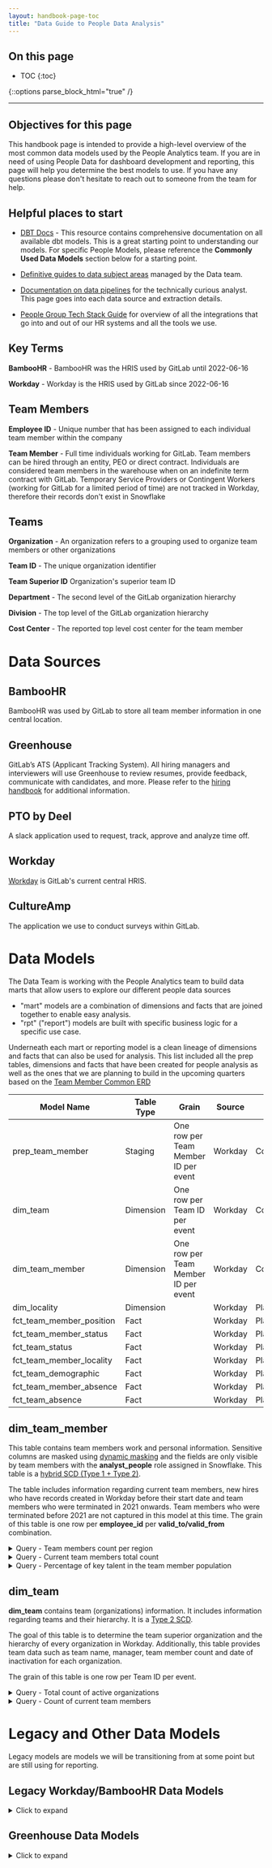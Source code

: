 ```yaml
---
layout: handbook-page-toc
title: "Data Guide to People Data Analysis"
---
```


## On this page
- TOC
{:toc}

{::options parse_block_html="true" /}

---
## Objectives for this page

This handbook page is intended to provide a high-level overview of the most common data models used by the People Analytics team. If you are in need of using People Data for dashboard development and reporting, this page will help you determine the best models to use. If you have any questions please don't hesitate to reach out to someone from the team for help.

## Helpful places to start

* [DBT Docs](https://dbt.gitlabdata.com/#!/overview) - This resource contains comprehensive documentation on all available dbt models. This is a great starting point to understanding our models. For specific People Models, please reference the **Commonly Used Data Models** section below for a starting point.

* [Definitive guides to data subject areas](https://about.gitlab.com/handbook/business-technology/data-team/data-catalog/#definitive-guides) managed by the Data team. 

* [Documentation on data pipelines](https://about.gitlab.com/handbook/business-technology/data-team/platform/pipelines/) for the technically curious analyst. This page goes into each data source and extraction details.

* [People Group Tech Stack Guide](https://about.gitlab.com/handbook/people-group/workday/tech-stack-guide-workday/) for overview of all the integrations that go into and out of our HR systems and all the tools we use.

## Key Terms 

**BambooHR** - BambooHR was the HRIS used by GitLab until 2022-06-16

**Workday** - Workday is the HRIS used by GitLab since 2022-06-16

## Team Members

**Employee ID** - Unique number that has been assigned to each individual team member within the company

**Team Member** - Full time individuals working for GitLab. Team members can be hired through an entity, PEO or direct contract. Individuals are considered team members in the warehouse when on an indefinite term contract with GitLab. Temporary Service Providers or Contingent Workers (working for GitLab for a limited period of time) are not tracked in Workday, therefore their records don't exist in Snowflake

## Teams

**Organization** - An organization refers to a grouping used to organize team members or other organizations

**Team ID** - The unique organization identifier

**Team Superior ID** Organization's superior team ID

**Department** - The second level of the GitLab organization hierarchy

**Division** - The top level of the GitLab organization hierarchy

**Cost Center** - The reported top level cost center for the team member

# Data Sources 

## BambooHR

BambooHR was used by GitLab to store all team member information in one central location. 

## Greenhouse

GitLab’s ATS (Applicant Tracking System). All hiring managers and interviewers will use Greenhouse to review resumes, provide feedback, communicate with candidates, and more. Please refer to the [hiring handbook](https://about.gitlab.com/handbook/hiring/greenhouse/) for additional information.

## PTO by Deel

A slack application used to request, track, approve and analyze time off.

## Workday

[Workday](https://about.gitlab.com/handbook/people-group/workday/tech-stack-guide-workday/) is GitLab's current central HRIS.

## CultureAmp

The application we use to conduct surveys within GitLab.

# Data Models

The Data Team is working with the People Analytics team to build data marts that allow users to explore our different people data sources

- "mart" models are a combination of dimensions and facts that are joined together to enable easy analysis. 
- "rpt" ("report") models are built with specific business logic for a specific use case. 

Underneath each mart or reporting model is a clean lineage of dimensions and facts that can also be used for analysis. This list included all the prep tables, dimensions and facts that have been created for people analysis as well as the ones that we are planning to build in the upcoming quarters based on the [Team Member Common ERD](https://lucid.app/lucidchart/17fbbbe5-f652-40e9-905e-1b07ec040520/edit?viewport_loc=153%2C6%2C1472%2C542%2CC6RZ78OfF1Bh&invitationId=inv_f6b923fd-02bb-4786-abd7-bf205c7d1da2)

|Model Name|Table Type|Grain|Source|Status|
| ------ | ------ | ------ | ------ | ------ |
|prep_team_member|Staging|One row per Team Member ID per event|Workday|Completed|
|dim_team|Dimension|One row per Team ID per event|Workday|Completed|
|dim_team_member|Dimension|One row per Team Member ID per event|Workday|Completed|
|dim_locality|Dimension||Workday|Planned|
|fct_team_member_position|Fact||Workday|Planned|
|fct_team_member_status|Fact||Workday|Planned|
|fct_team_status|Fact||Workday|Planned|
|fct_team_member_locality|Fact||Workday|Planned|
|fct_team_demographic|Fact||Workday|Planned|
|fct_team_member_absence|Fact||Workday|Planned|
|fct_team_absence|Fact||Workday|Planned|


## dim_team_member

This table contains team members work and personal information. Sensitive columns are masked using [dynamic masking](/handbook/business-technology/data-team/platform/#dynamic-masking) and the fields are only visible by team members with the **analyst_people** role assigned in Snowflake. This table is a [hybrid SCD (Type 1 + Type 2)](/handbook/business-technology/data-team/platform/edw/#slowly-changing-dimensions--snapshots).

The table includes information regarding current team members, new hires who have records created in Workday before their start date and team members who were terminated in 2021 onwards. Team members who were terminated before 2021 are not captured in this model at this time. The grain of this table is one row per **employee_id** per **valid_to/valid_from** combination.

<details>
<summary markdown="span">Query - Team members count per region</summary>

```
SELECT 
  region, 
  COUNT(DISTINCT employee_id)
FROM 
  PROD.COMMON.DIM_TEAM_MEMBER
WHERE 
  is_current = TRUE AND is_current_team_member = TRUE 
GROUP BY 
  region
```

</details>


<details>
<summary markdown="span">Query - Current team members total count</summary>

```
SELECT 
  COUNT(DISTINCT employee_id)
FROM 
  PROD.COMMON.DIM_TEAM_MEMBER
WHERE 
  is_current = TRUE AND is_current_team_member = TRUE 
```

</details>

<details>
<summary markdown="span">Query - Percentage of key talent in the team member population</summary>

```
SELECT
  key_talent_status,
  COUNT(*) * 100 / SUM(COUNT(*)) OVER() AS key_talent_percentage
FROM 
  PROD.COMMON.DIM_TEAM_MEMBER
WHERE 
  is_current = TRUE AND is_current_team_member = TRUE 
GROUP BY 1
```

</details>


## dim_team


**dim_team** contains team (organizations) information. It includes information regarding teams and their hierarchy. It is a [Type 2 SCD](/handbook/business-technology/data-team/platform/edw/#slowly-changing-dimensions--snapshots). 

The goal of this table is to determine the team superior organization and the hierarchy of every organization in Workday. Additionally, this table provides team data such as team name, manager, team member count and date of inactivation for each organization.

The grain of this table is one row per Team ID per event.

<details>
<summary markdown="span">Query - Total count of active organizations</summary>

```
SELECT
  COUNT(*)
FROM 
  PREP.SENSITIVE.DIM_TEAM
WHERE 
  is_current = TRUE AND is_team_active = TRUE
```

</details>

<details>
<summary markdown="span">Query - Count of current team members </summary>

```
SELECT
  SUM(team_members_count)
FROM 
  PREP.SENSITIVE.DIM_TEAM
WHERE 
  is_current = TRUE AND is_team_active = TRUE
```

</details>

# Legacy and Other Data Models

Legacy models are models we will be transitioning from at some point but are still using for reporting.

## Legacy Workday/BambooHR Data Models

<details>
<summary markdown="span">Click to expand</summary>

| Database | Schema | Table Name | Data Grain | Description | Notes |
| --- | --- | --- | --- | --- | --- |
| prod | legacy | [employee_directory_analysis](https://dbt.gitlabdata.com/#!/model/model.gitlab_snowflake.employee_directory_analysis) | `employee_id` by `date_actual` | Gives the current state of the employees at GitLab at any point of time. This is the model to use for headcount, team size, or any people-related analysis for employees. This has current and past employees, as well as their department, division, and cost center and hire/termination dates. | |
| prod | legacy | [bamboohr_rpt_headcount_aggregation](https://dbt.gitlabdata.com/#!/model/model.gitlab_snowflake.bamboohr_rpt_headcount_aggregation) | `department`, `division`, `eeoc_value` | This report creates out a headcount report from the bamboohr_headcount_intermediate to be used for Sisense dashboards for each month. | The division reporting is based on current division used. |
| prep | sensitive | [employee_directory_intermediate](https://dbt.gitlabdata.com/#!/model/model.gitlab_snowflake.employee_directory_intermediate) | `employee_id` by `date_actual` | INCLUDES SENSITIVE INFORMATION. The master collection of all info about GitLab employees for their latest position. | |
| prep | sensitive | [bamboohr_employment_status_xf](https://dbt.gitlabdata.com/#!/model/model.gitlab_snowflake.bamboohr_employment_status_xf) | `employee_id` by `valid_from_date` | This model provides a transaction record of an employee's status changes (i.e. active, leave, termed). It helps identify when an employee is re-hired, and provides termination type | |
| prep | sensitive | [bamboohr_promotions_xf](https://dbt.gitlabdata.com/#!/model/model.gitlab_snowflake.bamboohr_promotions_xf) | `employee_id` by `promotion_date` and `compensation_sequence` | This model identifies all individuals that were promoted and the compensation change associated to the promotion. The total compensation change is equal to the change in compensation (from bamboohr_compensation model) times the pay frequency and currency conversion at time of promotion + change in OTE(USD) at time of promotion. In the case the team member is hourly, we use the bamboohr_currency_conversion table. | |
| prep | sensitive | [bamboohr_id_employee_number_mapping](https://dbt.gitlabdata.com/#!/model/model.gitlab_snowflake.bamboohr_id_employee_number_mapping) | `employee_id` | This model is the canonical source mapping bamboo employee numbers with employee IDs. It includes all employees for all time. The model also captures demographic information, and removes test accounts. | |
| prep | sensitive | [bamboohr_separations](https://dbt.gitlabdata.com/#!/model/model.gitlab_snowflake.bamboohr_separations) | `employee_id` | Provides a report of all separated team members. | |
| prep | sensitive | [workday_terminations](https://dbt.gitlabdata.com/#!/model/model.gitlab_snowflake.workday_terminations) | `employee_id` | Provides the termination reason, and exit impact to allow the People Analytics team to accurately report on termination data | |
| prep | workday | [blended_directory_source](https://dbt.gitlabdata.com/#!/model/model.gitlab_snowflake.blended_directory_source) | `employee_id` by `uploaded_at` and `source_system` | Daily upload of employee data used for downstream models. | Helpful source for auditing any data issues in Snowflake |

</details>

## Greenhouse Data Models

<details>
<summary markdown="span">Click to expand</summary>

| Database | Schema | Table Name | Data Grain | Description | Notes |
| --- | --- | --- | --- | --- | --- |
| prod | workspace_people | [rpt_hires](https://dbt.gitlabdata.com/#!/model/model.gitlab_snowflake.rpt_hires) | `application_id` | This is a report specifically for talent acquisition and counts accepted offers as hires. |  |
| prep | greenhouse | [greenhouse_application_stages_source](https://dbt.gitlabdata.com/#!/model/model.gitlab_snowflake.greenhouse_application_stages_source) | `application_id` by `stage_id` and `stage_entered_on` | This table is Historical activity of all stages an application can be in Each row represents a stage that an application can be in, and the timestamp that the application entered and exited the stage Things to note: This table contains a row for each stage that an application can be in (taken from the job that the application is on). Thus, there may be rows for stages that an application has yet to reach, or will not reach (if the application was rejected). |  |
| prep | sensitive | [greenhouse_recruiting_xf](https://dbt.gitlabdata.com/#!/model/model.gitlab_snowflake.greenhouse_recruiting_xf) | `application_id` | This is shows all applications submitted and ties in offer data, greenhouse department (the associated division), and source data to be in 1 place. |  |

</details>